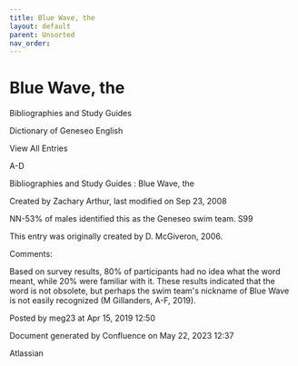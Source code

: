 ```yaml
---
title: Blue Wave, the
layout: default
parent: Unsorted
nav_order:
---
```


# Blue Wave, the

Bibliographies and Study Guides

Dictionary of Geneseo English

View All Entries

A-D

Bibliographies and Study Guides : Blue Wave, the

Created by  Zachary Arthur, last modified on Sep 23, 2008

NN-53% of males identified this as the Geneseo swim team. S99 

This entry was originally created by D. McGiveron, 2006.

Comments:

Based on survey results, 80% of participants had no idea what the word meant, while 20% were familiar with it. These results indicated that the word is not obsolete, but perhaps the swim team's nickname of Blue Wave is not easily recognized (M Gillanders, A-F, 2019).

Posted by meg23 at Apr 15, 2019 12:50

Document generated by Confluence on May 22, 2023 12:37

Atlassian

